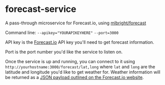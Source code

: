 # forecast-service
A pass-through microservice for Forecast.io, using [mlbright/forecast](https://github.com/mlbright/forecast)

Command line:
`--apikey="YOURAPIKEYHERE"`
`--port=3000`

API key is the [Forecast.io](https://developer.forecast.io/docs/v2) API key you'll need to get forecast information.  

Port is the port number you'd like the service to listen on. 

Once the service is up and running, you can connect to it using
`http://yourhostname:3000/forecast/lat,long` where `lat` and `long` are the latitude and longitude you'd like to get weather for.  Weather information will be returned as a [JSON payload outlined on the Forecast.io website](https://developer.forecast.io/docs/v2#forecast_call).
